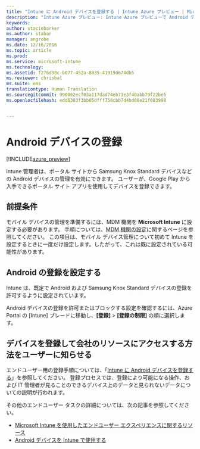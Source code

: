 ```yaml
---
title: "Intune に Android デバイスを登録する | Intune Azure プレビュー | Microsoft Docs"
description: "Intune Azure プレビュー: Intune Azure プレビューで Android デバイスを登録する方法について説明します。"
keywords: 
author: staciebarker
ms.author: stabar
manager: angrobe
ms.date: 12/16/2016
ms.topic: article
ms.prod: 
ms.service: microsoft-intune
ms.technology: 
ms.assetid: f276d98c-b077-452a-8835-41919d674db5
ms.reviewer: chrisbal
ms.suite: ems
translationtype: Human Translation
ms.sourcegitcommit: 990062ecf03a117dad74eb71e3f40abb79f22be6
ms.openlocfilehash: edd6303f3bb05dfff758cbb7d4bd08e21f083998


---
```


# <a name="enroll-android-devices"></a>Android デバイスの登録

[!INCLUDE[azure_preview](../includes/azure_preview.md)]

Intune 管理者は、ポータル サイトから Samsung Knox Standard デバイスなどの Android デバイスの管理を有効にできます。 ユーザーが、Google Play から入手できるポータル サイト アプリを使用してデバイスを登録できます。

## <a name="prerequisite"></a>前提条件

モバイル デバイスの管理を準備するには、MDM 機関を **Microsoft Intune** に設定する必要があります。 手順については、[MDM 機関の設定](set-mdm-authority.md)に関するページを参照してください。 この項目は、モバイル デバイス管理について初めて Intune を設定するときに一度だけ設定します。したがって、これは既に設定されている可能性があります。 

## <a name="set-up-android-enrollment"></a>Android の登録を設定する

Intune は、既定で Android および Samsung Knox Standard デバイスの登録を許可するように設定されています。 

Android デバイスの登録を許可またはブロックする設定を確認するには、Azure Portal の [Intune] ブレードに移動し、**[登録]** > **[登録の制限]** の順に選択します。 

## <a name="tell-your-users-how-to-enroll-their-devices-to-access-company-resources"></a>デバイスを登録して会社のリソースにアクセスする方法をユーザーに知らせる

エンドユーザー用の登録手順については、「[Intune に Android デバイスを登録する](https://docs.microsoft.com/intune/enduser/enroll-your-device-in-intune-android)」を参照してください。 登録プロセスでは、登録により可能になる操作、および IT 管理者が見ることのできるデバイス上のデータと見られないデータについての説明が行われます。

その他のエンドユーザー タスクの詳細については、次の記事を参照してください。

- [Microsoft Intune を使用したエンドユーザー エクスペリエンスに関するリソース](https://docs.microsoft.com/intune/deploy-use/what-to-tell-your-end-users-about-using-microsoft-intune)
- [Android デバイスを Intune で使用する](https://docs.microsoft.com/intune/enduser/using-your-android-device-with-intune)


<!--HONumber=Feb17_HO1-->


